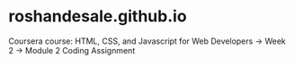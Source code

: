 # roshandesale.github.io
Coursera course: HTML, CSS, and Javascript for Web Developers -> Week 2 -> Module 2 Coding Assignment
